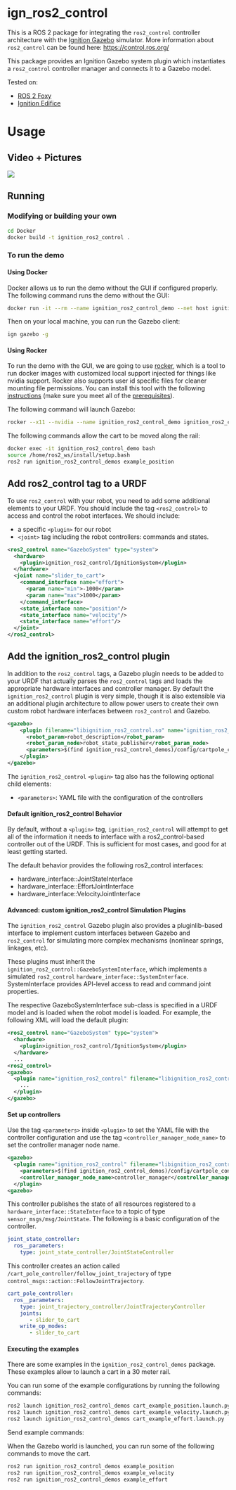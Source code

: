 # ign_ros2_control

This is a ROS 2 package for integrating the `ros2_control` controller architecture with the [Ignition Gazebo](http://ignitionrobotics.org/) simulator.
More information about `ros2_control` can be found here: https://control.ros.org/

This package provides an Ignition Gazebo system plugin which instantiates a `ros2_control` controller manager and connects it to a Gazebo model.

Tested on:

  - [ROS 2 Foxy](https://docs.ros.org/en/foxy/Installation.html)
  - [Ignition Edifice](https://ignitionrobotics.org/docs/edifice)

# Usage

## Video + Pictures

![](img/ign_ros2_control.gif)

## Running

### Modifying or building your own

```bash
cd Docker
docker build -t ignition_ros2_control .
```

### To run the demo

#### Using Docker

Docker allows us to run the demo without the GUI if configured properly. The following command runs the demo without the GUI:

```bash
docker run -it --rm --name ignition_ros2_control_demo --net host ignition_ros2_control ros2 launch ignition_ros2_control_demos cart_example_position.launch.py gui:=false
```

Then on your local machine, you can run the Gazebo client:

```bash
ign gazebo -g
```

#### Using Rocker

To run the demo with the GUI, we are going to use [rocker](https://github.com/osrf/rocker/), which is a tool to run docker
images with customized local support injected for things like nvidia support. Rocker also supports user id specific files for cleaner
mounting file permissions. You can install this tool with the following [instructions](https://github.com/osrf/rocker/#installation) (make sure you meet all of the [prerequisites](https://github.com/osrf/rocker/#prerequisites)).

The following command will launch Gazebo:

```bash
rocker --x11 --nvidia --name ignition_ros2_control_demo ignition_ros2_control:latest
```

The following commands allow the cart to be moved along the rail:

```bash
docker exec -it ignition_ros2_control_demo bash
source /home/ros2_ws/install/setup.bash
ros2 run ignition_ros2_control_demos example_position
```

## Add ros2_control tag to a URDF

To use `ros2_control` with your robot, you need to add some additional elements to your URDF.
You should include the tag `<ros2_control>` to access and control the robot interfaces. We should
include:

 - a specific `<plugin>` for our robot
 - `<joint>` tag including the robot controllers: commands and states.

```xml
<ros2_control name="GazeboSystem" type="system">
  <hardware>
    <plugin>ignition_ros2_control/IgnitionSystem</plugin>
  </hardware>
  <joint name="slider_to_cart">
    <command_interface name="effort">
      <param name="min">-1000</param>
      <param name="max">1000</param>
    </command_interface>
    <state_interface name="position"/>
    <state_interface name="velocity"/>
    <state_interface name="effort"/>
  </joint>
</ros2_control>
```

## Add the ignition_ros2_control plugin

In addition to the `ros2_control` tags, a Gazebo plugin needs to be added to your URDF that
actually parses the `ros2_control` tags and loads the appropriate hardware interfaces and
controller manager. By default the `ignition_ros2_control` plugin is very simple, though it is also
extensible via an additional plugin architecture to allow power users to create their own custom
robot hardware interfaces between `ros2_control` and Gazebo.

```xml
<gazebo>
    <plugin filename="libignition_ros2_control.so" name="ignition_ros2_control">
      <robot_param>robot_description</robot_param>
      <robot_param_node>robot_state_publisher</robot_param_node>
      <parameters>$(find ignition_ros2_control_demos)/config/cartpole_controller.yaml</parameters>
    </plugin>
</gazebo>
```

The `ignition_ros2_control` `<plugin>` tag also has the following optional child elements:

 - `<parameters>`: YAML file with the configuration of the controllers

#### Default ignition_ros2_control Behavior

By default, without a `<plugin>` tag, `ignition_ros2_control` will attempt to get all of the information it needs to interface with a ros2_control-based controller out of the URDF. This is sufficient for most cases, and good for at least getting started.

The default behavior provides the following ros2_control interfaces:

 - hardware_interface::JointStateInterface
 - hardware_interface::EffortJointInterface
 - hardware_interface::VelocityJointInterface

#### Advanced: custom ignition_ros2_control Simulation Plugins

The `ignition_ros2_control` Gazebo plugin also provides a pluginlib-based interface to implement custom interfaces between Gazebo and `ros2_control` for simulating more complex mechanisms (nonlinear springs, linkages, etc).

These plugins must inherit the `ignition_ros2_control::GazeboSystemInterface`, which implements a simulated `ros2_control`
`hardware_interface::SystemInterface`. SystemInterface provides API-level access to read and command joint properties.

The respective GazeboSystemInterface sub-class is specified in a URDF model and is loaded when the
robot model is loaded. For example, the following XML will load the default plugin:
```xml
<ros2_control name="GazeboSystem" type="system">
  <hardware>
    <plugin>ignition_ros2_control/IgnitionSystem</plugin>
  </hardware>
  ...
<ros2_control>
<gazebo>
  <plugin name="ignition_ros2_control" filename="libignition_ros2_control.so">
    ...
  </plugin>
</gazebo>
```

#### Set up controllers

Use the tag `<parameters>` inside `<plugin>` to set the YAML file with the controller configuration
and use the tag `<controller_manager_node_name>` to set the controller manager node name.

```xml
<gazebo>
  <plugin name="ignition_ros2_control" filename="libignition_ros2_control.so">
    <parameters>$(find ignition_ros2_control_demos)/config/cartpole_controller.yaml</parameters>
    <controller_manager_node_name>controller_manager</controller_manager_node_name>
  </plugin>
<gazebo>
```

This controller publishes the state of all resources registered to a
`hardware_interface::StateInterface` to a topic of type `sensor_msgs/msg/JointState`.
The following is a basic configuration of the controller.

```yaml
joint_state_controller:
  ros__parameters:
    type: joint_state_controller/JointStateController
```

This controller creates an action called `/cart_pole_controller/follow_joint_trajectory` of type `control_msgs::action::FollowJointTrajectory`.

```yaml
cart_pole_controller:
  ros__parameters:
    type: joint_trajectory_controller/JointTrajectoryController
    joints:
       - slider_to_cart
    write_op_modes:
       - slider_to_cart
```
#### Executing the examples

There are some examples in the `ignition_ros2_control_demos` package. These examples allow to launch a cart in a 30 meter rail.

You can run some of the example configurations by running the following commands:

```bash
ros2 launch ignition_ros2_control_demos cart_example_position.launch.py
ros2 launch ignition_ros2_control_demos cart_example_velocity.launch.py
ros2 launch ignition_ros2_control_demos cart_example_effort.launch.py
```

Send example commands:

When the Gazebo world is launched, you can run some of the following commands to move the cart.

```bash
ros2 run ignition_ros2_control_demos example_position
ros2 run ignition_ros2_control_demos example_velocity
ros2 run ignition_ros2_control_demos example_effort
```
